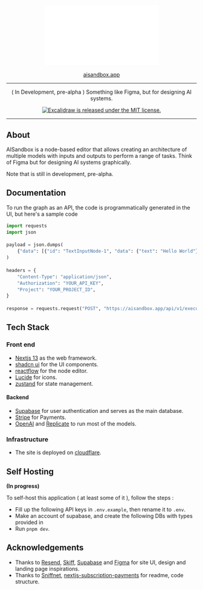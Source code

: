 <p align="center"><a href=""><img alt="AISandbox" src="public/assets/editor.svg" width="60%"/></a></p>
<p align="center"><a href="aisandbox.app">aisandbox.app</a></p>
<hr>

<p align="center">( In Development, pre-alpha ) Something like Figma, but for designing AI systems.</p>

<p align="center">
  <a href="https://github.com/Shubhamai/AISandbox/blob/master/LICENSE">
    <img alt="Excalidraw is released under the MIT license." src="https://img.shields.io/badge/license-MIT-blue.svg"  />
  </a>
</p>

<hr>

## About

AISandbox is a node-based editor that allows creating an architecture of multiple models with inputs and outputs to perform a range of tasks. Think of Figma but for designing AI systems graphically.

Note that is still in development, pre-alpha.

## Documentation

To run the graph as an API, the code is programmatically generated in the UI, but here's a sample code

```py
import requests
import json

payload = json.dumps(
    {"data": [{"id": "TextInputNode-1", "data": {"text": "Hello World"}}]}
)

headers = {
    "Content-Type": "application/json",
    "Authorization": "YOUR_API_KEY",
    "Project": "YOUR_PROJECT_ID",
}

response = requests.request("POST", "https://aisandbox.app/api/v1/execute", headers=headers, data=payload)
```

## Tech Stack

### Front end 
- [Nextjs 13](https://nextjs.org/docs) as the web framework. 
- [shadcn ui](https://ui.shadcn.com/) for the UI components. 
- [reactflow](https://reactflow.dev/) for the node editor.
- [Lucide](https://lucide.dev/) for icons.
- [zustand](https://zustand-demo.pmnd.rs/) for state management.

#### Backend
- [Supabase](https://supabase.com/) for user authentication and serves as the main database. 
- [Stripe](https://stripe.com/) for Payments.
- [OpenAI](https://openai.com/) and [Replicate](https://replicate.com/) to run most of the models.

### Infrastructure

- The site is deployed on [cloudflare](https://www.cloudflare.com/).


## Self Hosting

**(In progress)**

To self-host this application ( at least some of it ), follow the steps :

- Fill up the following API keys in `.env.example`, then rename it to `.env`.
- Make an account of supabase, and create the following DBs with types provided in [](./types_db.ts)
- Run `pnpm dev`.

## Acknowledgements

- Thanks to [Resend](https://resend.com/home), [Skiff](https://skiff.com/), [Supabase](https://supabase.com/) and [Figma](https://figma.com/) for site UI, design and landing page inspirations.
- Thanks to [Sniffnet](https://github.com/GyulyVGC/sniffnet/), [nextjs-subscription-payments](https://github.com/vercel/nextjs-subscription-payments) for readme, code structure. 
